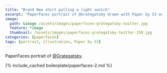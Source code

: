 ```yaml
---
title: "Brand New shirt pulling a light switch"
excerpt: "PaperFaces portrait of @Grategatsby drawn with Paper by 53 on an iPad."
image: 
  path: &image /assets/images/paperfaces-grategatsby-twitter.jpg 
  feature: *image
  thumbnail: /assets/images/paperfaces-grategatsby-twitter-150.jpg
categories: [paperfaces]
tags: [portrait, illustration, Paper by 53]
---
```


PaperFaces portrait of [@Grategatsby](https://twitter.com/Grategatsby).

{% include_cached boilerplate/paperfaces-2.md %}

